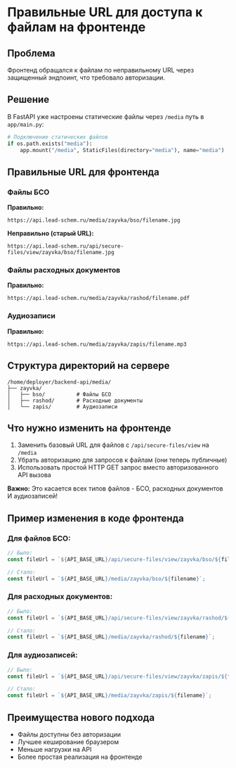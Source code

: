 # Правильные URL для доступа к файлам на фронтенде

## Проблема
Фронтенд обращался к файлам по неправильному URL через защищенный эндпоинт, что требовало авторизации.

## Решение
В FastAPI уже настроены статические файлы через `/media` путь в `app/main.py`:

```python
# Подключение статических файлов
if os.path.exists("media"):
    app.mount("/media", StaticFiles(directory="media"), name="media")
```

## Правильные URL для фронтенда

### Файлы БСО
**Правильно:**
```
https://api.lead-schem.ru/media/zayvka/bso/filename.jpg
```

**Неправильно (старый URL):**
```
https://api.lead-schem.ru/api/secure-files/view/zayvka/bso/filename.jpg
```

### Файлы расходных документов
**Правильно:**
```
https://api.lead-schem.ru/media/zayvka/rashod/filename.pdf
```

### Аудиозаписи
**Правильно:**
```
https://api.lead-schem.ru/media/zayvka/zapis/filename.mp3
```

## Структура директорий на сервере
```
/home/deployer/backend-api/media/
├── zayvka/
│   ├── bso/          # Файлы БСО
│   ├── rashod/       # Расходные документы  
│   └── zapis/        # Аудиозаписи
```

## Что нужно изменить на фронтенде
1. Заменить базовый URL для файлов с `/api/secure-files/view` на `/media`
2. Убрать авторизацию для запросов к файлам (они теперь публичные)
3. Использовать простой HTTP GET запрос вместо авторизованного API вызова

**Важно:** Это касается всех типов файлов - БСО, расходных документов И аудиозаписей!

## Пример изменения в коде фронтенда

### Для файлов БСО:
```javascript
// Было:
const fileUrl = `${API_BASE_URL}/api/secure-files/view/zayvka/bso/${filename}`;

// Стало:
const fileUrl = `${API_BASE_URL}/media/zayvka/bso/${filename}`;
```

### Для расходных документов:
```javascript
// Было:
const fileUrl = `${API_BASE_URL}/api/secure-files/view/zayvka/rashod/${filename}`;

// Стало:
const fileUrl = `${API_BASE_URL}/media/zayvka/rashod/${filename}`;
```

### Для аудиозаписей:
```javascript
// Было:
const fileUrl = `${API_BASE_URL}/api/secure-files/view/zayvka/zapis/${filename}`;

// Стало:
const fileUrl = `${API_BASE_URL}/media/zayvka/zapis/${filename}`;
```

## Преимущества нового подхода
- Файлы доступны без авторизации
- Лучшее кеширование браузером
- Меньше нагрузки на API
- Более простая реализация на фронтенде 